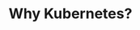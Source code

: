 ---
title: "Why Kubernetes?"
description: "Kubernetes is a powerful platform for managing containerized applications at scale. This section explores the reasons why Kubernetes has become the de facto standard for container orchestration, its benefits, and how it can help streamline application deployment and management."
banner: "98e16360-a366-4b78-8e0a-031da07fdacb/images/exoscale-icon.svg"
weight: 2
---